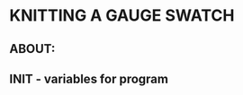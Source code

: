 <!-- pseudocode before the pseudocode:
    - include assumptions?
    - need to start with obtaining the materials aka variables
    - then preparation of casting on the yarn onto a needle
    - setting up how you hold the yarn
    - knit function
    - purl function
    - loop to finish
    - finish off function
    - if else function? - maybe with the count of stitches? or how long you want the swatch??
-->

# KNITTING A GAUGE SWATCH
## ABOUT:

## INIT - variables for program
